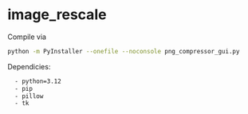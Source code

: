 # image_rescale

Compile via
```bash
python -m PyInstaller --onefile --noconsole png_compressor_gui.py
```
Dependicies:
```bash
  - python=3.12
  - pip
  - pillow
  - tk
```
